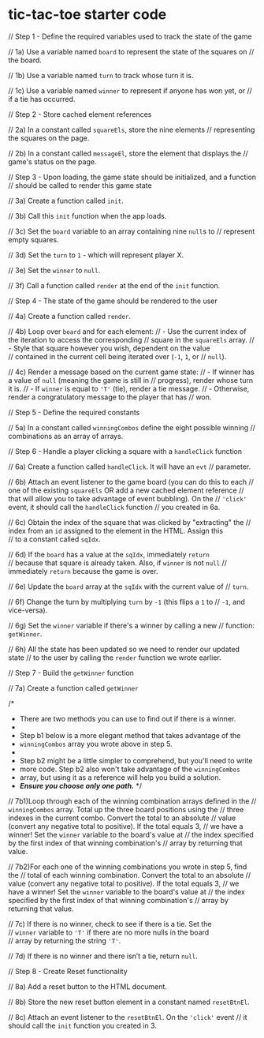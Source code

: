 # tic-tac-toe starter code

// Step 1 - Define the required variables used to track the state of the game

  // 1a) Use a variable named `board` to represent the state of the squares on
  //    the board.

  // 1b) Use a variable named `turn` to track whose turn it is.

  // 1c) Use a variable named `winner` to represent if anyone has won yet, or 
  //    if a tie has occurred.

// Step 2 - Store cached element references

  // 2a) In a constant called `squareEls`, store the nine elements 
  //    representing the squares on the page.

  // 2b) In a constant called `messageEl`, store the element that displays the 
  //    game's status on the page.


// Step 3 - Upon loading, the game state should be initialized, and a function 
//          should be called to render this game state

  // 3a) Create a function called `init`.

  // 3b) Call this `init` function when the app loads.

  // 3c) Set the `board` variable to an array containing nine `null`s to 
  //    represent empty squares.

  // 3d) Set the `turn` to `1` - which will represent player X.

  // 3e) Set the `winner` to `null`.

  // 3f) Call a function called `render` at the end of the `init` function.

// Step 4 - The state of the game should be rendered to the user

  // 4a) Create a function called `render`.

  // 4b) Loop over `board` and for each element:
  //     - Use the current index of the iteration to access the corresponding 
  //       square in the `squareEls` array.
  //     - Style that square however you wish, dependent on the value  
  //       contained in the current cell being iterated over (`-1`, `1`, or
  //       `null`).  
  
  // 4c) Render a message based on the current game state:
  //     - If winner has a value of `null` (meaning the game is still in
  //       progress), render whose turn it is.
  //     - If `winner` is equal to `'T'` (tie), render a tie message.
  //     - Otherwise, render a congratulatory message to the player that has 
  //       won.
    

// Step 5 - Define the required constants

  // 5a) In a constant called `winningCombos` define the eight possible winning 
  //     combinations as an array of arrays.

// Step 6 - Handle a player clicking a square with a `handleClick` function

  // 6a) Create a function called `handleClick`. It will have an `evt`
  //     parameter.

  // 6b) Attach an event listener to the game board (you can do this to each
  //     one of the existing `squareEls` OR add a new cached element reference
  //     that will allow you to take advantage of event bubbling). On the
  //     `'click'` event, it should call the `handleClick` function
  //     you created in 6a.

  // 6c) Obtain the index of the square that was clicked by "extracting" the 
  //     index from an `id` assigned to the element in the HTML. Assign this  
  //     to a constant called `sqIdx`.

  // 6d) If the `board` has a value at the `sqIdx`, immediately `return`  
  //     because that square is already taken. Also, if `winner` is not `null`
  //     immediately `return` because the game is over.

  // 6e) Update the `board` array at the `sqIdx` with the current value of
  //     `turn`.

  // 6f) Change the turn by multiplying `turn` by `-1` (this flips a `1` to
  //     `-1`, and vice-versa).

  // 6g) Set the `winner` variable if there's a winner by calling a new 
  //     function: `getWinner`.

  // 6h) All the state has been updated so we need to render our updated state 
  //     to the user by calling the `render` function we wrote earlier.

// Step 7 - Build the `getWinner` function

  // 7a) Create a function called `getWinner`

  /* 
   * There are two methods you can use to find out if there is a winner.
   *
   * Step b1 below is a more elegant method that takes advantage of the
   * `winningCombos` array you wrote above in step 5. 
   *
   * Step b2 might be a little simpler to comprehend, but you'll need to write  
   * more code. Step b2 also won't take advantage of the `winningCombos`
   * array, but using it as a reference will help you build a solution.
   * ***Ensure you choose only one path.***
   */

  // 7b1)Loop through each of the winning combination arrays defined in the 
  //     `winningCombos` array. Total up the three board positions using the 
  //     three indexes in the current combo. Convert the total to an absolute 
  //     value (convert any negative total to positive). If the total equals 3, 
  //     we have a winner! Set the `winner` variable to the board's value at
  //     the index specified by the first index of that winning combination's
  //     array by returning that value.

  // 7b2)For each one of the winning combinations you wrote in step 5, find the
  //     total of each winning combination. Convert the total to an absolute 
  //     value (convert any negative total to positive). If the total equals 3, 
  //     we have a winner! Set the `winner` variable to the board's value at 
  //     the index specified by the first index of that winning combination's 
  //     array by returning that value.

// 7c) If there is no winner, check to see if there is a tie. Set the  
  //     `winner` variable to `'T'` if there are no more nulls in the board  
  //     array by returning the string `'T'`.

  // 7d) If there is no winner and there isn’t a tie, return `null`.

// Step 8 - Create Reset functionality

  // 8a) Add a reset button to the HTML document.

  // 8b) Store the new reset button element in a constant named `resetBtnEl`.

  // 8c) Attach an event listener to the `resetBtnEl`. On the `'click'` event 
  //     it should call the `init` function you created in 3.